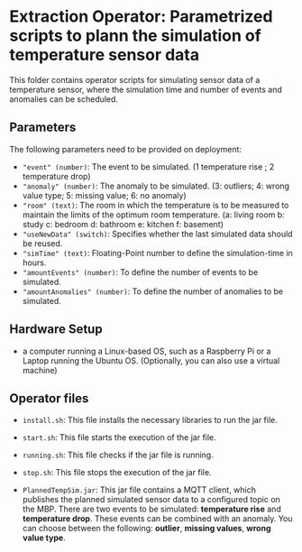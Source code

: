 # Extraction Operator: Parametrized scripts to plann the simulation of temperature sensor data

This folder contains operator scripts for simulating sensor data of a temperature sensor, where the simulation time and number of events and anomalies can be scheduled. 

## Parameters

The following parameters need to be provided on deployment:

 - `"event" (number)`: The event to be simulated. (1 temperature rise ; 2 temperature drop)
- `"anomaly" (number)`: The anomaly to be simulated. (3: outliers; 4: wrong value type; 5: missing value; 6: no anomaly)
- `"room" (text)`: The room in which the temperature is to be measured to maintain the limits of the optimum room temperature. (a: living room b: study c: bedroom d: bathroom e: kitchen f: basement)
- `"useNewData" (switch)`: Specifies whether the last simulated data should be reused. 
- `"simTime" (text)`: Floating-Point number to define the simulation-time in hours. 
- `"amountEvents" (number)`: To define the number of events to be simulated.
- `"amountAnomalies" (number)`:  To define the number of anomalies to be simulated.

## Hardware Setup 


 - a computer running a Linux-based OS, such as a Raspberry Pi or a Laptop running the Ubuntu OS. (Optionally, you can also use a virtual machine)

## Operator files 

 - `install.sh`: This file installs the necessary libraries to run the jar file.
 
 - `start.sh`: This file starts the execution of the jar file.
 
 - `running.sh`: This file checks if the jar file is running.
  
 - `stop.sh`: This file stops the execution of the jar file.
 
 - `PlannedTempSim.jar`: This jar file contains a MQTT client, which publishes the planned simulated sensor data to a configured topic on the MBP. There are two events to be simulated: **temperature rise** and **temperature drop**. These events can be combined with an anomaly. You can choose between the following: **outlier**, **missing values**, **wrong value type**. 